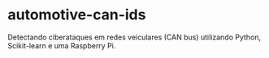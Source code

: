 # automotive-can-ids
Detectando ciberataques em redes veiculares (CAN bus) utilizando Python, Scikit-learn e uma Raspberry Pi.
